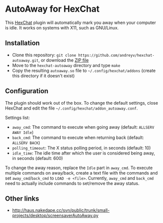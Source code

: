 # AutoAway for HexChat

This [HexChat](http://hexchat.org) plugin will automatically mark you away
when your computer is idle. It works on systems with X11, such as GNU/Linux.

## Installation

* Clone this repository: `git clone https://github.com/andreyv/hexchat-autoaway.git`,
  or download the [ZIP file](https://github.com/andreyv/hexchat-autoaway/archive/master.zip)
* Move to the `hexchat-autoaway` directory and type `make`
* Copy the resulting `autoaway.so` file to `~/.config/hexchat/addons`
  (create this directory if it doesn't exist)

## Configuration

The plugin should work out of the box. To change the default settings,
close HexChat and edit the file `~/.config/hexchat/addon_autoaway.conf`.

Settings list:
* `away_cmd`: The command to execute when going away
  (default: `ALLSERV AWAY Idle`)
* `back_cmd`: The command to execute when returning back
  (default: `ALLSERV BACK`)
* `polling_timeout`: The X status polling period, in seconds (default: 10)
* `idle_time`: The idle time after which the user is considered
  being away, in seconds (default: 600)

To change the away reason, replace the `Idle` part in `away_cmd`. To execute
multiple commands on away/back, create a text file with the commands and set
`away_cmd`/`back_cmd` to `LOAD -e <file>`. Currently, `away_cmd` and `back_cmd`
need to actually include commands to set/remove the away status.

## Other links

* http://haus.nakedape.cc/svn/public/trunk/small-projects/desktop/screensaverAutoAway.py
